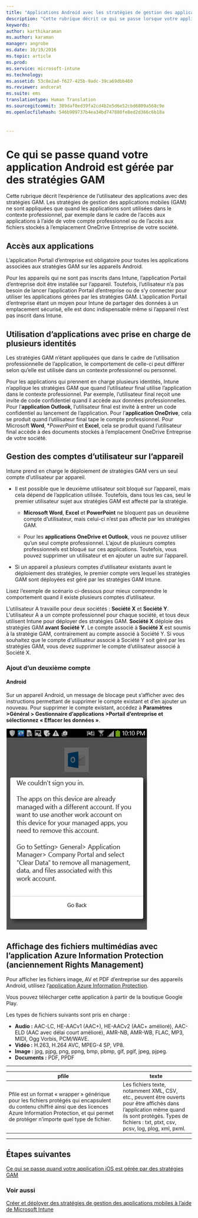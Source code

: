 ```yaml
---
title: "Applications Android avec les stratégies de gestion des applications mobiles | Microsoft Intune"
description: "Cette rubrique décrit ce qui se passe lorsque votre application est gérée par les stratégies de gestion des applications mobiles."
keywords: 
author: karthikaraman
ms.author: karaman
manager: angrobe
ms.date: 10/19/2016
ms.topic: article
ms.prod: 
ms.service: microsoft-intune
ms.technology: 
ms.assetid: 53c8e2ad-f627-425b-9adc-39ca69dbb460
ms.reviewer: andcerat
ms.suite: ems
translationtype: Human Translation
ms.sourcegitcommit: 389daf0ed39fa2cd4b2e5d6e52cbd6809a568c9e
ms.openlocfilehash: 546b909737b4ea34bd747880fe8ed2d366c6b18a


---
```


# Ce qui se passe quand votre application Android est gérée par des stratégies GAM
Cette rubrique décrit l’expérience de l’utilisateur des applications avec des stratégies GAM. Les stratégies de gestion des applications mobiles (GAM) ne sont appliquées que quand les applications sont utilisées dans le contexte professionnel, par exemple dans le cadre de l’accès aux applications à l’aide de votre compte professionnel ou de l’accès aux fichiers stockés à l’emplacement OneDrive Entreprise de votre société.
##  Accès aux applications

L’application Portail d’entreprise est obligatoire pour toutes les applications associées aux stratégies GAM sur les appareils Android.

Pour les appareils qui ne sont pas inscrits dans Intune, l’application Portail d’entreprise doit être installée sur l’appareil. Toutefois, l’utilisateur n’a pas besoin de lancer l’application Portail d’entreprise ou de s’y connecter pour utiliser les applications gérées par les stratégies GAM.
L’application Portail d’entreprise étant un moyen pour Intune de partager des données à un emplacement sécurisé, elle est donc indispensable même si l’appareil n’est pas inscrit dans Intune.


##  Utilisation d’applications avec prise en charge de plusieurs identités

Les stratégies GAM n’étant appliquées que dans le cadre de l’utilisation professionnelle de l’application, le comportement de celle-ci peut différer selon qu’elle est utilisée dans un contexte professionnel ou personnel.

Pour les applications qui prennent en charge plusieurs identités, Intune n’applique les stratégies GAM que quand l’utilisateur final utilise l’application dans le contexte professionnel.  Par exemple, l’utilisateur final reçoit une invite de code confidentiel quand il accède aux données professionnelles.  Pour l’**application Outlook**, l’utilisateur final est invité à entrer un code confidentiel au lancement de l’application. Pour l’**application OneDrive**, cela se produit quand l’utilisateur final tape le compte professionnel.  Pour Microsoft **Word**, **PowerPoint* et **Excel**, cela se produit quand l’utilisateur final accède à des documents stockés à l’emplacement OneDrive Entreprise de votre société.
##  Gestion des comptes d’utilisateur sur l’appareil

Intune prend en charge le déploiement de stratégies GAM vers un seul compte d’utilisateur par appareil.

* Il est possible que le deuxième utilisateur soit bloqué sur l’appareil, mais cela dépend de l’application utilisée. Toutefois, dans tous les cas, seul le premier utilisateur sujet aux stratégies GAM est affecté par la stratégie.

  * **Microsoft Word**, **Excel** et **PowerPoint** ne bloquent pas un deuxième compte d’utilisateur, mais celui-ci n’est pas affecté par les stratégies GAM.

  * Pour les **applications OneDrive et Outlook**, vous ne pouvez utiliser qu’un seul compte professionnel.  L’ajout de plusieurs comptes professionnels est bloqué sur ces applications.  Toutefois, vous pouvez supprimer un utilisateur et en ajouter un autre sur l’appareil.


* Si un appareil a plusieurs comptes d’utilisateur existants avant le déploiement des stratégies, le premier compte vers lequel les stratégies GAM sont déployées est géré par les stratégies GAM Intune.


Lisez l’exemple de scénario ci-dessous pour mieux comprendre le comportement quand il existe plusieurs comptes d’utilisateur.

L’utilisateur A travaille pour deux sociétés : **Société X** et **Société Y**. L’utilisateur A a un compte professionnel pour chaque société, et tous deux utilisent Intune pour déployer des stratégies GAM. **Société X** déploie des stratégies GAM **avant** **Société Y**. Le compte associé à **Société X** est soumis à la stratégie GAM, contrairement au compte associé à Société Y. Si vous souhaitez que le compte d’utilisateur associé à Société Y soit géré par les stratégies GAM, vous devez supprimer le compte d’utilisateur associé à Société X.
### Ajout d’un deuxième compte
####  Android
Sur un appareil Android, un message de blocage peut s’afficher avec des instructions permettant de supprimer le compte existant et d’en ajouter un nouveau.  Pour supprimer le compte existant, accédez à **Paramètres &gt;Général &gt; Gestionnaire d’applications &gt;Portail d’entreprise et sélectionnez « Effacer les données »**.

![Capture d’écran du message d’erreur et des instructions pour supprimer le compte](../media/AppManagement/Android_SwitchUser.png)

##  Affichage des fichiers multimédias avec l’application Azure Information Protection (anciennement Rights Management)
Pour afficher les fichiers image, AV et PDF d’entreprise sur des appareils Android, utilisez l’[application Azure Information Protection](https://play.google.com/store/apps/details?id=com.microsoft.ipviewer).

Vous pouvez télécharger cette application à partir de la boutique Google Play.  

Les types de fichiers suivants sont pris en charge :

* **Audio :** AAC-LC, HE-AACv1 (AAC+), HE-AACv2 (AAC+ amélioré), AAC-ELD (AAC avec délai court amélioré), AMR-NB, AMR-WB, FLAC, MP3, MIDI, Ogg Vorbis, PCM/WAVE.
* **Vidéo :** H.263, H.264 AVC, MPEG-4 SP, VP8.
* **Image :** jpg, pjpg, png, ppng, bmp, pbmp, gif, pgif, jpeg, pjpeg.
* **Documents :** PDF, PPDF

------------
|**pfile**|**texte**|
|----|----|
|Pfile est un format « wrapper » générique pour les fichiers protégés qui encapsulent du contenu chiffré ainsi que des licences Azure Information Protection, et qui permet de protéger n’importe quel type de fichier.|Les fichiers texte, notamment XML, CSV, etc., peuvent être ouverts pour être affichés dans l’application même quand ils sont protégés. Types de fichiers : txt, ptxt, csv, pcsv, log, plog, xml, pxml.|
---------------
## Étapes suivantes
[Ce qui se passe quand votre application iOS est gérée par des stratégies GAM](user-experience-for-mam-enabled-ios-apps-with-microsoft-intune.md)

### Voir aussi
[Créer et déployer des stratégies de gestion des applications mobiles à l’aide de Microsoft Intune](create-and-deploy-mobile-app-management-policies-with-microsoft-intune.md)



<!--HONumber=Oct16_HO3-->


